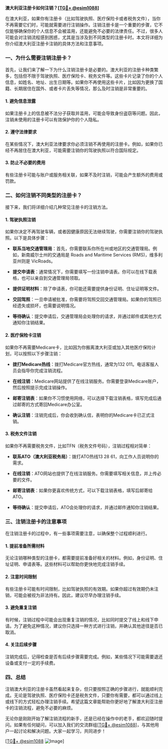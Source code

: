 **澳大利亚注册卡如何注销？[[TG💪+ @esim1088](https://t.me/s/esim1088)]**

在澳大利亚，如果你有注册卡（比如驾驶执照、医疗保险卡或者税务文件），当你不再需要它们时，可能就需要进行注销操作。注销注册卡是一个重要的步骤，它不仅能够确保你的个人信息不会被滥用，还能避免不必要的法律责任。不过，很多人可能会对注销流程感到困惑，尤其是当涉及到不同类型的注册卡时。本文将详细为你介绍澳大利亚注册卡注销的具体方法和注意事项。

### 一、为什么需要注销注册卡？

首先，让我们来了解一下为什么注销注册卡是必要的。澳大利亚的注册卡种类繁多，包括但不限于驾驶执照、医疗保险卡、税务文件等。这些卡片记录了你的个人信息，如姓名、地址、出生日期等。如果你不再使用这些卡片，比如因为更换了国籍、长期居住在国外、或者卡片丢失等情况，那么及时注销是非常重要的。

#### 1. 避免信息泄露
如果注册卡上的信息被不法分子获取并滥用，可能会导致身份盗窃等问题。因此，注销未使用的注册卡可以有效保护你的个人隐私。

#### 2. 遵守法律要求
在某些情况下，澳大利亚法律要求你必须注销不再使用的注册卡。例如，如果你已经不再居住在澳大利亚，可能需要注销你的驾驶执照以符合国际规定。

#### 3. 防止不必要的费用
有些注册卡可能与账户或服务相关联，如果不及时注销，可能会产生额外的费用或罚款。

### 二、如何注销不同类型的注册卡？

接下来，我们将详细介绍几种常见注册卡的注销方法。

#### 1. 驾驶执照注销

如果你决定不再驾驶车辆，或者因健康原因无法继续驾驶，你需要注销你的驾驶执照。以下是具体步骤：

- **联系当地交通管理局**：首先，你需要联系你所在州或地区的交通管理局。例如，新南威尔士州的交通局是 Roads and Maritime Services (RMS)，维多利亚州则是 VicRoads。
  
- **提交申请表**：通常情况下，你需要填写一份注销申请表。你可以在线下载表格，也可以亲自到交通管理局领取。

- **提供证明材料**：除了申请表，你可能还需要提供身份证明、住址证明等文件。

- **交回驾照**：一旦申请被批准，你需要将驾照交回交通管理局。如果你的驾照已经遗失或损坏，也需要说明情况。

- **等待确认**：提交申请后，交通管理局会处理你的请求，并通过邮件或其他方式通知你注销结果。

#### 2. 医疗保险卡注销

如果你不再需要Medicare卡，比如因为你搬离澳大利亚或加入其他医疗保险计划，可以按照以下步骤注销：

- **拨打Medicare热线**：拨打Medicare官方热线，通常为132 011。电话客服人员会指导你完成注销流程。

- **在线注销**：Medicare网站提供了在线注销服务。你需要登录Medicare账户，然后按照提示完成注销操作。

- **邮寄注销表**：如果你不习惯使用网络，可以选择下载注销表格，填写完成后通过邮寄的方式寄回Medicare办公室。

- **确认注销**：注销完成后，你会收到确认信，表明你的Medicare卡已正式注销。

#### 3. 税务文件注销

如果你不再需要税务文件，比如TFN（税务文件号码），注销过程相对简单：

- **联系ATO（澳大利亚税务局）**：拨打ATO热线13 28 61，向工作人员说明你的需求。

- **在线注销**：ATO网站也提供了在线注销服务。你需要填写相关信息，并上传必要的文件。

- **邮寄注销表**：如果你更喜欢传统方式，可以下载注销表格，填写后邮寄给ATO。

- **等待确认**：提交申请后，ATO会处理你的请求，并通过邮件通知你注销结果。

### 三、注销注册卡的注意事项

在注销注册卡的过程中，有一些事项需要注意，以确保整个过程顺利进行。

#### 1. 提前准备所需材料

无论注销哪种类型的注册卡，都需要提前准备好相关的材料。例如，身份证明、住址证明、申请表等。这些材料可以帮助你更快地完成注销手续。

#### 2. 注意时间限制

有些注册卡可能有时间限制，比如驾驶执照的有效期。如果你超过有效期仍未注销，可能会被视为非法持有。因此，建议尽早办理注销手续。

#### 3. 避免重复注销

有时候，注销过程中可能会出现重复注销的情况，比如同时提交了线上和线下申请。为了避免这种情况，建议你只选择一种方式进行注销，并确认其他途径是否已取消。

#### 4. 关注后续步骤

注销完成后，记得检查是否有后续步骤需要完成。例如，某些情况下可能需要退还设备或支付一定的手续费。

### 四、总结

注销澳大利亚的注册卡虽然看起来复杂，但只要按照正确的步骤进行，就能顺利完成。无论是驾驶执照、医疗保险卡还是税务文件，只要你有需要，都可以通过线上或线下的方式轻松办理注销手续。希望这篇文章能帮助你更好地了解澳大利亚注册卡的注销流程，避免不必要的麻烦。

无论你是刚刚开始了解注销流程的新手，还是已经在操作中的老手，都欢迎随时提问。如果有任何疑问，可以加入我们的交流群组[[TG💪+ @esim1088](https://t.me/s/esim1088)]，与其他用户一起讨论和解决问题。大家一起学习，共同进步！

[[TG💪+ @esim1088](https://t.me/s/esim1088) ![Image](https://i.postimg.cc/4NQfJmqS/Snipaste-2025-05-13-00-14-12.png)]